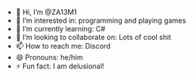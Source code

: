 - 👋 Hi, I’m @ZA13M1
- 👀 I’m interested in: programming and playing games
- 🌱 I’m currently learning: C#
- 💞️ I’m looking to collaborate on: Lots of cool shit
- 📫 How to reach me: Discord
- 😄 Pronouns: he/him
- ⚡ Fun fact: I am delusional!

<!---
ZA13M1/ZA13M1 is a ✨ special ✨ repository because its `README.md` (this file) appears on your GitHub profile.
You can click the Preview link to take a look at your changes.
--->
